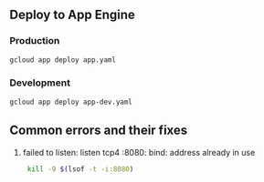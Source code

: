 ## Deploy to App Engine

### Production

```bash
gcloud app deploy app.yaml
```

### Development

```bash
gcloud app deploy app-dev.yaml
```

## Common errors and their fixes

1. failed to listen: listen tcp4 :8080: bind: address already in use
   ```bash
    kill -9 $(lsof -t -i:8080)
   ```
